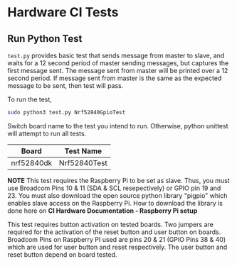 # Hardware CI Tests

## Run Python Test

`test.py` provides basic test that sends message from master to slave, and waits for a 12 second period of master sending messages, but captures the first message sent. The message sent from master will be printed over a 12 second period. If message sent from master is the same as the expected message to be sent, then test will pass.

To run the test,
```bash
sudo python3 test.py Nrf52840GpioTest
```

Switch board name to the test you intend to run. Otherwise, python unittest
will attempt to run all tests.

Board | Test Name
------|----------
nrf52840dk | Nrf52840Test

**NOTE**
This test requires the Raspberry Pi to be set as slave. Thus, you must use Broadcom Pins 10 & 11 (SDA & SCL resepectively) or GPIO pin 19 and 23. You must also download the open source python library "pigpio" which enables slave access on the Raspberry Pi. How to download the library is done here on **CI Hardware Documentation - Raspberry Pi setup**

This test requires button activation on tested boards. Two jumpers are required for the activation of the reset button and user button on boards. Broadcom Pins on Raspberry PI used are pins 20 & 21 (GPIO Pins 38 & 40) which are used for user button and reset respectively. The user button and reset button depend on board tested.